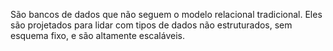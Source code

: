 São bancos de dados que não seguem o modelo relacional tradicional. Eles são projetados para lidar com tipos de dados não estruturados, sem esquema fixo, e são altamente escaláveis. 